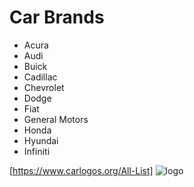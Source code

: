 # Car Brands
* Acura
* Audi
* Buick
* Cadillac
* Chevrolet
* Dodge
* Fiat
* General Motors
* Honda
* Hyundai
* Infiniti
  
[https://www.carlogos.org/All-List]
![logo](https://s8096.pcdn.co/wp-content/uploads/2013/08/car-brands.jpg)
